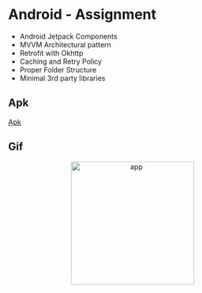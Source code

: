 # Android - Assignment

- Android Jetpack Components  
- MVVM Architectural pattern 
- Retrofit with Okhttp  
- Caching and Retry Policy
- Proper Folder Structure
- Minimal 3rd party libraries

## Apk
[Apk](/assets/topnews-debug.apk)

## Gif
<p align="center">
    <img src="assets/app.gif" width="250" alt="app"/> <br>
    </p>

